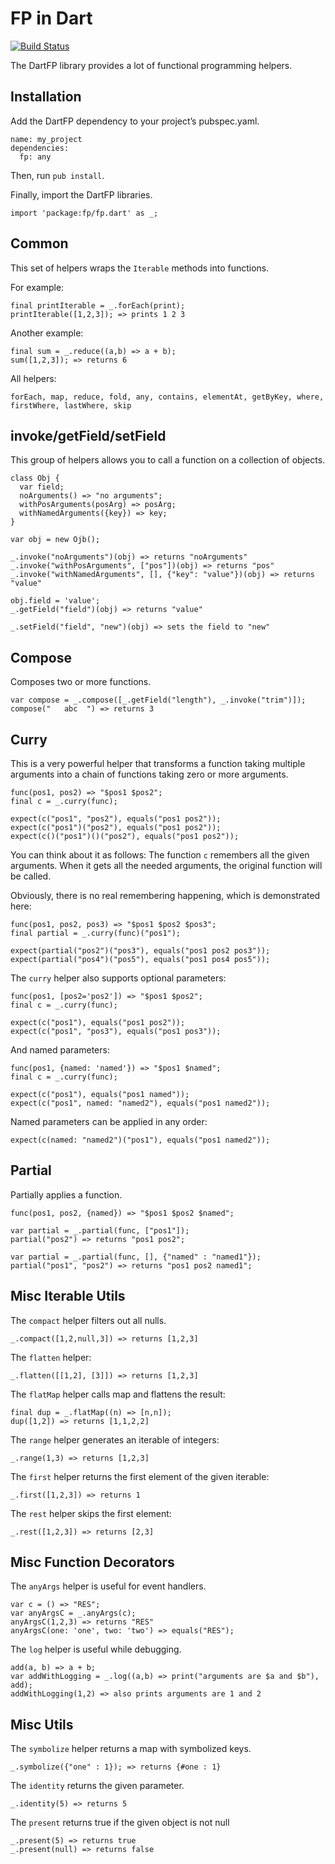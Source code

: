 # FP in Dart

[![Build Status](https://drone.io/github.com/vsavkin/fpdart/status.png)](https://drone.io/github.com/vsavkin/fpdart/latest)

The DartFP library provides a lot of functional programming helpers.

## Installation

Add the DartFP dependency to your project’s pubspec.yaml.

    name: my_project
    dependencies:
      fp: any

Then, run `pub install`.

Finally, import the DartFP libraries.

    import 'package:fp/fp.dart' as _;


## Common

This set of helpers wraps the `Iterable` methods into functions.

For example:

    final printIterable = _.forEach(print);
    printIterable([1,2,3]); => prints 1 2 3

Another example:

    final sum = _.reduce((a,b) => a + b);
    sum([1,2,3]); => returns 6

All helpers:

    forEach, map, reduce, fold, any, contains, elementAt, getByKey, where, firstWhere, lastWhere, skip



## invoke/getField/setField

This group of helpers allows you to call a function on a collection of objects.

    class Obj {
      var field;
      noArguments() => "no arguments";
      withPosArguments(posArg) => posArg;
      withNamedArguments({key}) => key;
    }

    var obj = new Ojb();

    _.invoke("noArguments")(obj) => returns "noArguments"
    _.invoke("withPosArguments", ["pos"])(obj) => returns "pos"
    _.invoke("withNamedArguments", [], {"key": "value"})(obj) => returns "value"

    obj.field = 'value';
    _.getField("field")(obj) => returns "value"

    _.setField("field", "new")(obj) => sets the field to "new"




## Compose

Composes two or more functions.

    var compose = _.compose([_.getField("length"), _.invoke("trim")]);
    compose("   abc  ") => returns 3




## Curry

This is a very powerful helper that transforms a function taking multiple arguments into a chain of functions taking zero or more arguments.

    func(pos1, pos2) => "$pos1 $pos2";
    final c = _.curry(func);

    expect(c("pos1", "pos2"), equals("pos1 pos2"));
    expect(c("pos1")("pos2"), equals("pos1 pos2"));
    expect(c()("pos1")()("pos2"), equals("pos1 pos2"));

You can think about it as follows:
The function `c` remembers all the given arguments. When it gets all the needed arguments, the original function will be called.

Obviously, there is no real remembering happening, which is demonstrated here:

    func(pos1, pos2, pos3) => "$pos1 $pos2 $pos3";
    final partial = _.curry(func)("pos1");

    expect(partial("pos2")("pos3"), equals("pos1 pos2 pos3"));
    expect(partial("pos4")("pos5"), equals("pos1 pos4 pos5"));


The `curry` helper also supports optional parameters:

    func(pos1, [pos2='pos2']) => "$pos1 $pos2";
    final c = _.curry(func);

    expect(c("pos1"), equals("pos1 pos2"));
    expect(c("pos1", "pos3"), equals("pos1 pos3"));

And named parameters:

    func(pos1, {named: 'named'}) => "$pos1 $named";
    final c = _.curry(func);

    expect(c("pos1"), equals("pos1 named"));
    expect(c("pos1", named: "named2"), equals("pos1 named2"));

Named parameters can be applied in any order:

    expect(c(named: "named2")("pos1"), equals("pos1 named2"));



## Partial

Partially applies a function.

    func(pos1, pos2, {named}) => "$pos1 $pos2 $named";

    var partial = _.partial(func, ["pos1"]);
    partial("pos2") => returns "pos1 pos2";

    var partial = _.partial(func, [], {"named" : "named1"});
    partial("pos1", "pos2") => returns "pos1 pos2 named1";



## Misc Iterable Utils

The `compact` helper filters out all nulls.

    _.compact([1,2,null,3]) => returns [1,2,3]

The `flatten` helper:

    _.flatten([[1,2], [3]]) => returns [1,2,3]

The `flatMap` helper calls map and flattens the result:

    final dup = _.flatMap((n) => [n,n]);
    dup([1,2]) => returns [1,1,2,2]

The `range` helper generates an iterable of integers:

    _.range(1,3) => returns [1,2,3]

The `first` helper returns the first element of the given iterable:

    _.first([1,2,3]) => returns 1

The `rest` helper skips the first element:

    _.rest([1,2,3]) => returns [2,3]



## Misc Function Decorators

The `anyArgs` helper is useful for event handlers.

    var c = () => "RES";
    var anyArgsC = _.anyArgs(c);
    anyArgsC(1,2,3) => returns "RES"
    anyArgsC(one: 'one', two: 'two') => equals("RES");

The `log` helper is useful while debugging.

    add(a, b) => a + b;
    var addWithLogging = _.log((a,b) => print("arguments are $a and $b"), add);
    addWithLogging(1,2) => also prints arguments are 1 and 2


## Misc Utils

The `symbolize` helper returns a map with symbolized keys.

    _.symbolize({"one" : 1}); => returns {#one : 1}

The `identity` returns the given parameter.

    _.identity(5) => returns 5

The `present` returns true if the given object is not null

    _.present(5) => returns true
    _.present(null) => returns false
